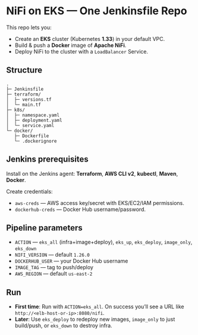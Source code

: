 # NiFi on EKS — One Jenkinsfile Repo

This repo lets you:
- Create an **EKS** cluster (Kubernetes **1.33**) in your default VPC.
- Build & push a **Docker** image of **Apache NiFi**.
- Deploy NiFi to the cluster with a `LoadBalancer` Service.

## Structure
```
.
├─ Jenkinsfile
├─ terraform/
│  ├─ versions.tf
│  └─ main.tf
├─ k8s/
│  ├─ namespace.yaml
│  ├─ deployment.yaml
│  └─ service.yaml
└─ docker/
   ├─ Dockerfile
   └─ .dockerignore
```

## Jenkins prerequisites
Install on the Jenkins agent: **Terraform**, **AWS CLI v2**, **kubectl**, **Maven**, **Docker**.

Create credentials:
- `aws-creds` — AWS access key/secret with EKS/EC2/IAM permissions.
- `dockerhub-creds` — Docker Hub username/password.

## Pipeline parameters
- `ACTION` — `eks_all` (infra+image+deploy), `eks_up`, `eks_deploy`, `image_only`, `eks_down`
- `NIFI_VERSION` — default `1.26.0`
- `DOCKERHUB_USER` — your Docker Hub username
- `IMAGE_TAG` — tag to push/deploy
- `AWS_REGION` — default `us-east-2`

## Run
- **First time**: Run with `ACTION=eks_all`. On success you’ll see a URL like `http://<elb-host-or-ip>:8080/nifi`.
- **Later**: Use `eks_deploy` to redeploy new images, `image_only` to just build/push, or `eks_down` to destroy infra.
